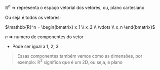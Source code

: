
$\mathbb{R}^n$ => representa o espaço vetorial dos vetores, ou, plano cartesiano

Ou seja é todos os vetores:

$\mathbb{R}^n = \begin{bmatrix} x_1 \\ x_2 \\ \vdots \\ x_n \end{bmatrix}$

$n$ => numero de componentes do vetor
- Pode ser igual a 1, 2, 3

> Essas componentes também vemos como as dimensões, por exemplo: $\mathbb{R}^2$ significa que é um 2D, ou seja, é plano
